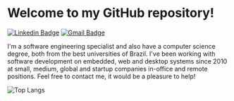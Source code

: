 # Welcome to my GitHub repository!

[![Linkedin Badge](https://img.shields.io/badge/-mazoti-blue?style=flat-square&logo=Linkedin&logoColor=white&link=https://www.linkedin.com/in/mazoti/)](https://www.linkedin.com/in/mazoti/)
[![Gmail Badge](https://img.shields.io/badge/-mazoti@gmail.com-c14438?style=flat-square&logo=Gmail&logoColor=white&link=mailto:mazoti@gmail.com)](mailto:mazoti@gmail.com)

I'm a software engineering specialist and also have a computer science degree, both from the best universities of Brazil. I've been working with software development on embedded, web and desktop systems since 2010 at small, medium, global and startup companies in-office and remote positions. Feel free to contact me, it would be a pleasure to help!

![Top Langs](https://github-readme-stats.vercel.app/api/top-langs/?username=mazoti&hide=TeX&layout=compact)
